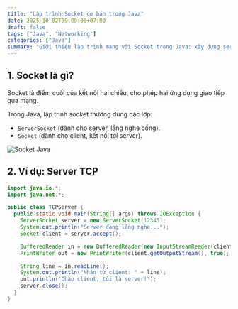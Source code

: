 ```yaml
---
title: "Lập trình Socket cơ bản trong Java"
date: 2025-10-02T09:00:00+07:00
draft: false
tags: ["Java", "Networking"]
categories: ["Java"]
summary: "Giới thiệu lập trình mạng với Socket trong Java: xây dựng server - client TCP, gửi nhận dữ liệu và demo ví dụ đơn giản."
---
```


## 1. Socket là gì?

Socket là điểm cuối của kết nối hai chiều, cho phép hai ứng dụng giao tiếp qua mạng.

Trong Java, lập trình socket thường dùng các lớp:

- `ServerSocket` (dành cho server, lắng nghe cổng).
- `Socket` (dành cho client, kết nối tới server).

![Socket Java](https://nhittt29.github.io/MyTechTales/images/java-socket.png "Lập trình mạng bằng Socket trong Java")

## 2. Ví dụ: Server TCP

```java
import java.io.*;
import java.net.*;

public class TCPServer {
  public static void main(String[] args) throws IOException {
    ServerSocket server = new ServerSocket(12345);
    System.out.println("Server đang lắng nghe...");
    Socket client = server.accept();

    BufferedReader in = new BufferedReader(new InputStreamReader(client.getInputStream()));
    PrintWriter out = new PrintWriter(client.getOutputStream(), true);

    String line = in.readLine();
    System.out.println("Nhận từ client: " + line);
    out.println("Chào client, tôi là server!");
    server.close();
  }
}
